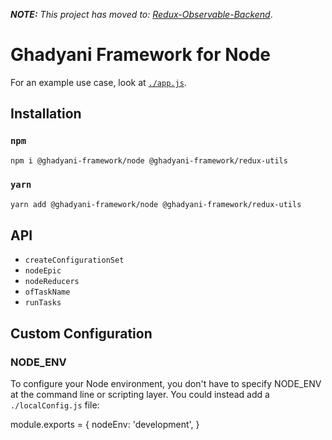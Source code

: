 _**NOTE:** This project has moved to: [Redux-Observable-Backend](https://github.com/Sawtaytoes/Redux-Observable-Backend)_.

# Ghadyani Framework for Node

For an example use case, look at [`./app.js`](app.js).

## Installation

### `npm`
```sh
npm i @ghadyani-framework/node @ghadyani-framework/redux-utils
```

### `yarn`
```sh
yarn add @ghadyani-framework/node @ghadyani-framework/redux-utils
```

## API
- `createConfigurationSet`
- `nodeEpic`
- `nodeReducers`
- `ofTaskName`
- `runTasks`

## Custom Configuration

### NODE_ENV
To configure your Node environment, you don't have to specify NODE_ENV at the command line or scripting layer. You could instead add a `./localConfig.js` file:

module.exports = {
	nodeEnv: 'development',
}
